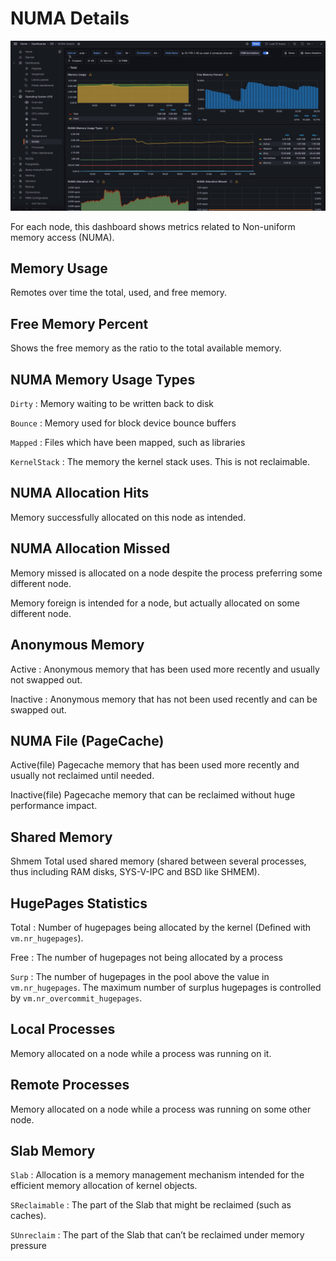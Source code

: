 # NUMA Details

![!image](../../images/PMM_NUMA_Details.jpg)

For each node, this dashboard shows metrics related to Non-uniform memory
access (NUMA).

## Memory Usage

Remotes over time the total, used, and free memory.

## Free Memory Percent

Shows the free memory as the ratio to the total available memory.

## NUMA Memory Usage Types

`Dirty`
: Memory waiting to be written back to disk

`Bounce`
: Memory used for block device bounce buffers

`Mapped`
: Files which have been mapped, such as libraries

`KernelStack`
: The memory the kernel stack uses. This is not reclaimable.

## NUMA Allocation Hits

Memory successfully allocated on this node as intended.

## NUMA Allocation Missed

Memory missed is allocated on a node despite the process preferring some different node.

Memory foreign is intended for a node, but actually allocated on some different node.

## Anonymous Memory

Active
: Anonymous memory that has been used more recently and usually not swapped out.

Inactive
: Anonymous memory that has not been used recently and can be swapped out.

## NUMA File (PageCache)

Active(file) Pagecache memory that has been used more recently and usually not reclaimed until needed.

Inactive(file) Pagecache memory that can be reclaimed without huge performance impact.

## Shared Memory

Shmem Total used shared memory (shared between several processes, thus including RAM disks, SYS-V-IPC and BSD like SHMEM).

## HugePages Statistics

Total
:   Number of hugepages being allocated by the kernel (Defined with `vm.nr_hugepages`).

Free
:   The number of hugepages not being allocated by a process

`Surp`
:   The number of hugepages in the pool above the value in `vm.nr_hugepages`. The maximum number of surplus hugepages is controlled by `vm.nr_overcommit_hugepages`.

## Local Processes

Memory allocated on a node while a process was running on it.

## Remote Processes

Memory allocated on a node while a process was running on some other node.

## Slab Memory

`Slab`
: Allocation is a memory management mechanism intended for the efficient memory allocation of kernel objects.

`SReclaimable`
: The part of the Slab that might be reclaimed (such as caches).

`SUnreclaim`
: The part of the Slab that can’t be reclaimed under memory pressure
